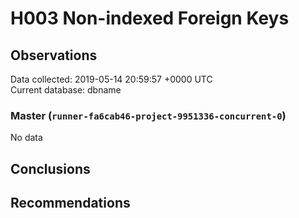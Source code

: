 # H003 Non-indexed Foreign Keys #

## Observations ##
Data collected: 2019-05-14 20:59:57 +0000 UTC  
Current database: dbname  

### Master (`runner-fa6cab46-project-9951336-concurrent-0`) ###


No data


## Conclusions ##


## Recommendations ##

